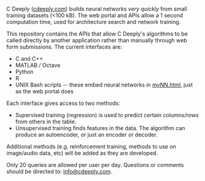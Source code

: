 C Deeply ([cdeeply.com](https://www.cdeeply.com)) builds neural networks *very quickly* from small training datasets (<100 kB).
The web portal and APIs allow a 1 second computation time, used for architecture search and network training.

This repository contains the APIs that allow C Deeply's algorithms to be called directly by another application
rather than manually through web form submissions.  The current interfaces are:

- C and C++
- MATLAB / Octave
- Python
- R
- UNIX Bash scripts -- these embed neural networks in [myNN.html](https://github.com/cdeeply/cdeeply/blob/main/myNN.html), just as the web portal does

Each interface gives access to two methods:

- Supervised training (regression) is used to predict certain columns/rows from others in the table.
- Unsupervised training finds features in the data.  The algorithm can produce an autoencoder, or just an encoder or decoder.

Additional methods (e.g. reinforcement training, methods to use on image/audio data, etc) will be added as they are developed.

Only 20 queries are allowed per user per day.  Questions or comments should be directed to:  [info@cdeeply.com](mailto:info@cdeeply.com).

<!---
cdeeply/cdeeply is a ✨ special ✨ repository because its `README.md` (this file) appears on your GitHub profile.
You can click the Preview link to take a look at your changes.
--->
